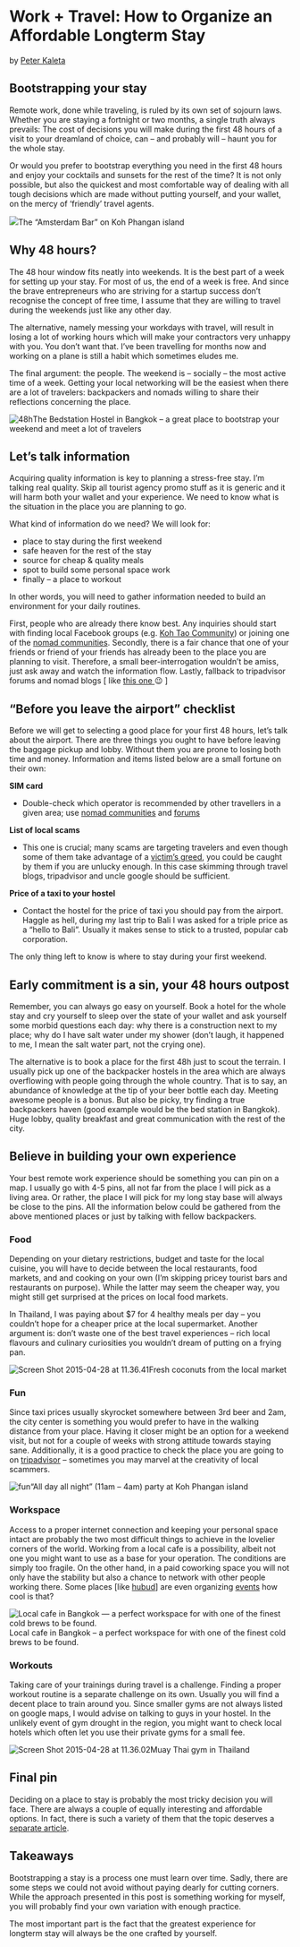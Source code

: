 # Work + Travel: How to Organize an Affordable Longterm Stay

by [Peter Kaleta](https://github.com/x-team/handbook/tree/a87f65331a76103b1e40ed06afb697906485ced6/peterkaleta.com)

## Bootstrapping your stay

Remote work, done while traveling, is ruled by its own set of sojourn laws. Whether you are staying a fortnight or two months, a single truth always prevails: The cost of decisions you will make during the first 48 hours of a visit to your dreamland of choice, can – and probably will – haunt you for the whole stay.

Or would you prefer to bootstrap everything you need in the first 48 hours and enjoy your cocktails and sunsets for the rest of the time? It is not only possible, but also the quickest and most comfortable way of dealing with all tough decisions which are made without putting yourself, and your wallet, on the mercy of ‘friendly’ travel agents.

[![](https://res.cloudinary.com/dukp6c7f7/image/upload/f_auto,fl_lossy,q_auto/s3-ghost/2015/04/Screen-Shot-2015-04-28-at-11.30.21-640x283.png)](https://res.cloudinary.com/dukp6c7f7/image/upload/f_auto,fl_lossy,q_auto/s3-ghost/2015/04/Screen-Shot-2015-04-28-at-11.30.21.png)The “Amsterdam Bar” on Koh Phangan island

## Why 48 hours?

The 48 hour window fits neatly into weekends. It is the best part of a week for setting up your stay. For most of us, the end of a week is free. And since the brave entrepreneurs who are striving for a startup success don’t recognise the concept of free time, I assume that they are willing to travel during the weekends just like any other day.

The alternative, namely messing your workdays with travel, will result in losing a lot of working hours which will make your contractors very unhappy with you. You don’t want that. I’ve been travelling for months now and working on a plane is still a habit which sometimes eludes me.

The final argument: the people. The weekend is – socially – the most active time of a week. Getting your local networking will be the easiest when there are a lot of travelers: backpackers and nomads willing to share their reflections concerning the place.

![48h](https://res.cloudinary.com/dukp6c7f7/image/upload/f_auto,fl_lossy,q_auto/s3-ghost/2015/04/48h-640x341.png)The Bedstation Hostel in Bangkok – a great place to bootstrap your weekend and meet a lot of travelers

## Let’s talk information

Acquiring quality information is key to planning a stress-free stay. I’m talking real quality. Skip all tourist agency promo stuff as it is generic and it will harm both your wallet and your experience. We need to know what is the situation in the place you are planning to go.

What kind of information do we need? We will look for:

* place to stay during the first weekend
* safe heaven for the rest of the stay
* source for cheap & quality meals
* spot to build some personal space work
* finally – a place to workout

In other words, you will need to gather information needed to build an environment for your daily routines.

First, people who are already there know best. Any inquiries should start with finding local Facebook groups \(e.g. [Koh Tao Community](https://www.facebook.com/groups/616813668403897)\) or joining one of the [nomad communities](http://hashtagnomads.com/). Secondly, there is a fair chance that one of your friends or friend of your friends has already been to the place you are planning to visit. Therefore, a small beer-interrogation wouldn’t be amiss, just ask away and watch the information flow. Lastly, fallback to tripadvisor forums and nomad blogs \[ like [this one ](http://nomadpins.com/) 😉 \]

## “Before you leave the airport” checklist

Before we will get to selecting a good place for your first 48 hours, let’s talk about the airport. There are three things you ought to have before leaving the baggage pickup and lobby. Without them you are prone to losing both time and money. Information and items listed below are a small fortune on their own:

**SIM card**

* Double-check which operator is recommended by other travellers in a given area; use [nomad communities](http://hashtagnomads.com/) and [forums](https://nomadforum.io/)

**List of local scams**

* This one is crucial; many scams are targeting travelers and even though  some of them take advantage of a [victim’s greed](http://www.bangkokscams.com/top-10-scams-in-bangkok/), you could be caught by them if you are unlucky enough. In this case skimming through travel blogs, tripadvisor and uncle google should be sufficient.

**Price of a taxi to your hostel**

* Contact the hostel for the price of taxi you should pay from the airport. Haggle as hell, during my last trip to  Bali I was asked for a triple price as a “hello to Bali”. Usually it makes sense to stick to a trusted, popular cab corporation.

The only thing left to know is where to stay during your first weekend.

## Early commitment is a sin, your 48 hours outpost

Remember, you can always go easy on yourself. Book a hotel for the whole stay and cry yourself to sleep over the state of your wallet and ask yourself some morbid questions each day: why there is a construction next to my place; why do I have salt water under my shower \(don’t laugh, it happened to me, I mean the salt water part, not the crying one\).

The alternative is to book a place for the first 48h just to scout the terrain. I usually pick up one of the backpacker hostels in the area which are always overflowing with people going through the whole country. That is to say, an abundance of knowledge at the tip of your beer bottle each day. Meeting awesome people is a bonus. But also be picky, try finding a true backpackers haven \(good example would be the bed station in Bangkok\). Huge lobby, quality breakfast and great communication with the rest of the city.

## Believe in building your own experience

Your best remote work experience should be something you can pin on a map. I usually go with 4-5 pins, all not far from the place I will pick as a living area. Or rather, the place I will pick for my long stay base will always be close to the pins. All the information below could be gathered from the above mentioned places or just by talking with fellow backpackers.

### Food

Depending on your dietary restrictions, budget and taste for the local cuisine, you will have to decide between the local restaurants, food markets, and and cooking on your own \(I’m skipping pricey tourist bars and restaurants on purpose\). While the latter may seem the cheaper way, you might still get surprised at the prices on local food markets.

In Thailand, I was paying about $7 for 4 healthy meals per day – you couldn’t hope for a cheaper price at the local supermarket. Another argument is: don’t waste one of the best travel experiences – rich local flavours and culinary curiosities you wouldn’t dream of putting on a frying pan.

![Screen Shot 2015-04-28 at 11.36.41](https://res.cloudinary.com/dukp6c7f7/image/upload/f_auto,fl_lossy,q_auto/s3-ghost/2015/04/Screen-Shot-2015-04-28-at-11.36.41-640x403.png)Fresh coconuts from the local market

### Fun

Since taxi prices usually skyrocket somewhere between 3rd beer and 2am, the city center is something you would prefer to have in the walking distance from your place. Having it closer might be an option for a weekend visit, but not for a couple of weeks with strong attitude towards staying sane. Additionally, it is a good practice to check the place you are going to on [tripadvisor](http://www.tripadvisor.ca/Travel-g293916-c86695/Bangkok:Thailand:Beware.Of.Touts.Tuk.Tuks.And.Gems.Scams.html) – sometimes you may marvel at the creativity of local scammers.

![fun](https://res.cloudinary.com/dukp6c7f7/image/upload/f_auto,fl_lossy,q_auto/s3-ghost/2015/04/fun-640x366.png)“All day all night” \(11am – 4am\) party at Koh Phangan island

### Workspace

Access to a proper internet connection and keeping your personal space intact are probably the two most difficult things to achieve in the lovelier corners of the world. Working from a local cafe is a possibility, albeit not one you might want to use as a base for your operation. The conditions are simply too fragile. On the other hand, in a paid coworking space you will not only have the stability but also a chance to network with other people working there. Some places \[like [hubud](http://www.hubud.org/)\] are even organizing [events](http://www.hubud.org/#whats-fresh) how cool is that?

![Local cafe in Bangkok &#x2014; a perfect workspace for with one of the finest cold brews to be found.](https://res.cloudinary.com/dukp6c7f7/image/upload/f_auto,fl_lossy,q_auto/s3-ghost/2015/04/suk-640x385.png)Local cafe in Bangkok – a perfect workspace for with one of the finest cold brews to be found.

### Workouts

Taking care of your trainings during travel is a challenge. Finding a proper workout routine is a separate challenge on its own. Usually you will find a decent place to train around you. Since smaller gyms are not always listed on google maps, I would advise on talking to guys in your hostel. In the unlikely event of gym drought in the region, you might want to check local hotels which often let you use their private gyms for a small fee.

![Screen Shot 2015-04-28 at 11.36.02](https://res.cloudinary.com/dukp6c7f7/image/upload/f_auto,fl_lossy,q_auto/s3-ghost/2015/04/Screen-Shot-2015-04-28-at-11.36.02-640x384.png)Muay Thai gym in Thailand

## Final pin

Deciding on a place to stay is probably the most tricky decision you will face. There are always a couple of equally interesting and affordable options. In fact, there is such a variety of them that the topic deserves a [separate article](http://nomadpins.com/travel-hack-your-dream-villa/).

## Takeaways

Bootstrapping a stay is a process one must learn over time. Sadly, there are some steps we could not avoid without paying dearly for cutting corners. While the approach presented in this post is something working for myself, you will probably find your own variation with enough practice.

The most important part is the fact that the greatest experience for longterm stay will always be the one crafted by yourself.

